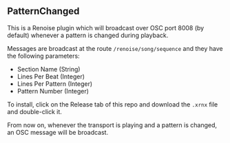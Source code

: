PatternChanged
--------------

This is a Renoise plugin which will broadcast over OSC port 8008 (by default) whenever a pattern is changed during playback.

Messages are broadcast at the route `/renoise/song/sequence` and they have the following parameters:

* Section Name (String)
* Lines Per Beat (Integer)
* Lines Per Pattern (Integer)
* Pattern Number (Integer)

To install, click on the Release tab of this repo and download the `.xrnx` file and double-click it.

From now on, whenever the transport is playing and a pattern is changed, an OSC message will be broadcast.
